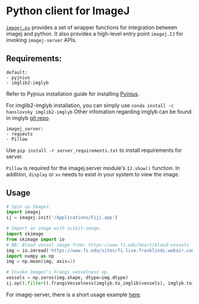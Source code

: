 # Python client for ImageJ

[`imagej.py`](https://github.com/imagej/imagej.py) provides a set of wrapper
functions for integration between imagej and python. It also provides a
high-level entry point `imagej.IJ` for invoking `imagej-server` APIs.

## Requirements:

    default:
    - pyjnius
    - imglib2-imglyb

Refer to Pyjnius installation guide for installing
[Pyjnius](http://pyjnius.readthedocs.io/en/latest/installation.html).

For imglib2-imglyb installation, you can simply use `conda install -c
hanslovsky imglib2-imglyb` Other infomation regarding imglyb can be found in
imglyb [git repo](https://github.com/hanslovsky/imglib2-imglyb).

    imagej_server:
    - requests
    - Pillow

Use `pip install -r server_requirements.txt` to install requirements for server.

`Pillow` is required for the imagej.server module's `IJ.show()` function.
In addition, `display` or `xv` needs to exist in your system to view the image.

## Usage

```python
# Spin up ImageJ.
import imagej
ij = imagej.init('/Applications/Fiji.app')

# Import an image with scikit-image.
import skimage
from skimage import io
# NB: Blood vessel image from: https://www.fi.edu/heart/blood-vessels
img = io.imread('https://www.fi.edu/sites/fi.live.franklinds.webair.com/files/styles/featured_large/public/General_EduRes_Heart_BloodVessels_0.jpg')
import numpy as np
img = np.mean(img, axis=2)

# Invoke ImageJ's Frangi vesselness op.
vessels = np.zeros(img.shape, dtype=img.dtype)
ij.op().filter().frangiVesselness(imglyb.to_imglib(vessels), imglyb.to_imglib(img), [1, 1], 20)
```

For imagej-server, there is a short usage example
[here](https://github.com/imagej/imagej.py/tree/master/imagej/server).
